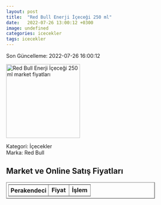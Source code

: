 ```yaml
---
layout: post
title:  "Red Bull Enerji İçeceği 250 ml"
date:   2022-07-26 13:00:12 +0300
image: undefined
categories: icecekler
tags: icecekler
---
```


Son Güncelleme: 2022-07-26 16:00:12

<img src="undefined" width="200" alt="Red Bull Enerji İçeceği 250 ml market fiyatları" />

Kategori: İçecekler
<br />
Marka: Red Bull

<h2>Market ve Online Satış Fiyatları</h2>

<table border="1" style="padding: 5px;width:80%;">
  <tr>
    <td style="padding: 5px;"><strong>Perakendeci</strong></td>
    <td><strong>Fiyat</strong></td>
    <td><strong>İşlem</strong></td>
  </tr>
  
</table>
